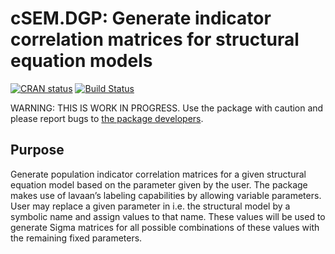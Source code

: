 
<!-- README.md is generated from README.Rmd. Please edit that file -->

# cSEM.DGP: Generate indicator correlation matrices for structural equation models

[![CRAN
status](https://www.r-pkg.org/badges/version/cSEM.DGP)](https://cran.r-project.org/package=cSEM.DGP)
[![Build
Status](https://travis-ci.com/M-E-Rademaker/cSEM.DGP.svg?branch=master)](https://travis-ci.com/M-E-Rademaker/cSEM.DGP)

WARNING: THIS IS WORK IN PROGRESS. Use the package with caution and
please report bugs to [the package
developers](mailto:manuel.rademaker@uni-wuerzburg.de;f.schuberth@utwente.nl).

## Purpose

Generate population indicator correlation matrices for a given
structural equation model based on the parameter given by the user. The
package makes use of lavaan’s labeling capabilities by allowing variable
parameters. User may replace a given parameter in i.e. the structural
model by a symbolic name and assign values to that name. These values
will be used to generate Sigma matrices for all possible combinations of
these values with the remaining fixed parameters.
